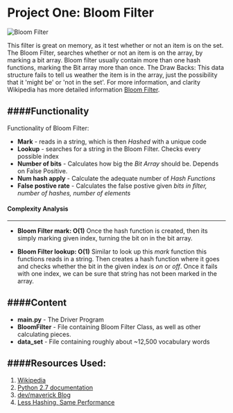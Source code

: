  Project One: Bloom Filter
========================================

![Bloom Filter](http://img3.douban.com/view/note/large/public/p8006482.jpg)

This filter is great on memory, as it test whether or not an item is on the set. The Bloom Filter, searches whether or not an item is on the array, by marking a bit array. Bloom filter usually contain more than one hash functions, marking the Bit array more than once.
The Draw Backs:  This data structure fails to tell us weather the item is in the array, just the possibility that it 'might be' or 'not in the set'.  For more information, and clarity Wikipedia has more detailed information [Bloom Filter](http://en.wikipedia.org/wiki/Bloom_filter). 

####Functionality
---------------------
Functionality of Bloom Filter:
* **Mark** - reads in a string, which is then _Hashed_ with a unique code
* **Lookup** - searches for a string in the Bloom Filter. Checks every possible index
* **Number of bits** - Calculates how big the _Bit Array_ should be. Depends on False Positive.
* **Num hash apply** - Calculate the adequate number of _Hash Functions_
* **False postive rate** - Calculates the false postive given _bits in filter, number of hashes, number of elements_


#### Complexity Analysis
--------------------------
* **Bloom Filter mark: O(1)**
  Once the hash function is created, then its simply marking  given index, turning the bit on in the bit array.
  

* **Bloom Filter lookup: O(1)** 
  Similar to look up this _mark_ function this functions reads in a string. Then creates a hash function where it goes and checks whether the bit in the given index is _on_ or _off_. Once it fails with one index, we can be sure that string has not been marked in the array.



####Content
---------------

* **main.py** - The Driver Program
* **BloomFilter** - File containing Bloom Filter Class, as well as other calculating pieces.
* **data_set** - File containing roughly about ~12,500 vocabulary words


####Resources Used:
-----------------------

1. [Wikipedia](http://en.wikipedia.org/wiki/Bloom_filter)
2. [Python 2.7 documentation](https://docs.python.org/2.7/)
3. [dev/maverick Blog](http://ilyasterin.com/blog/2010/02/implementing-bloom-filter-with-a-murmur-hash-function.html)
4. [Less Hashing, Same Performance](http://www.eecs.harvard.edu/~michaelm/postscripts/rsa2008.pdf)

